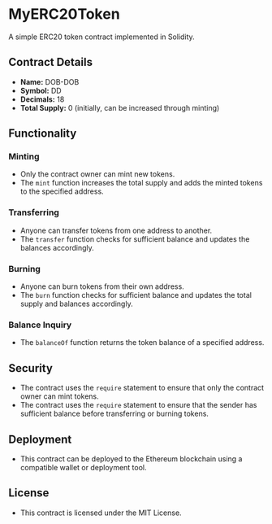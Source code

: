 # MyERC20Token

A simple ERC20 token contract implemented in Solidity.

## Contract Details

* **Name:** DOB-DOB
* **Symbol:** DD
* **Decimals:** 18
* **Total Supply:** 0 (initially, can be increased through minting)

## Functionality

### Minting

* Only the contract owner can mint new tokens.
* The `mint` function increases the total supply and adds the minted tokens to the specified address.

### Transferring

* Anyone can transfer tokens from one address to another.
* The `transfer` function checks for sufficient balance and updates the balances accordingly.

### Burning

* Anyone can burn tokens from their own address.
* The `burn` function checks for sufficient balance and updates the total supply and balances accordingly.

### Balance Inquiry

* The `balanceOf` function returns the token balance of a specified address.

## Security

* The contract uses the `require` statement to ensure that only the contract owner can mint tokens.
* The contract uses the `require` statement to ensure that the sender has sufficient balance before transferring or burning tokens.

## Deployment

* This contract can be deployed to the Ethereum blockchain using a compatible wallet or deployment tool.


## License

* This contract is licensed under the MIT License.
